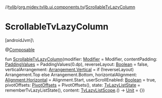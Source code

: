 //[tvlib](../../index.md)/[org.mjdev.tvlib.ui.components.tv](index.md)/[ScrollableTvLazyColumn](-scrollable-tv-lazy-column.md)

# ScrollableTvLazyColumn

[androidJvm]\

@[Composable](https://developer.android.com/reference/kotlin/androidx/compose/runtime/Composable.html)

fun [ScrollableTvLazyColumn](-scrollable-tv-lazy-column.md)(modifier: [Modifier](https://developer.android.com/reference/kotlin/androidx/compose/ui/Modifier.html) = Modifier, contentPadding: [PaddingValues](https://developer.android.com/reference/kotlin/androidx/compose/foundation/layout/PaddingValues.html) = PaddingValues(0.dp), reverseLayout: [Boolean](https://kotlinlang.org/api/latest/jvm/stdlib/kotlin/-boolean/index.html) = false, verticalArrangement: [Arrangement.Vertical](https://developer.android.com/reference/kotlin/androidx/compose/foundation/layout/Arrangement.Vertical.html) = if (!reverseLayout) Arrangement.Top
    else Arrangement.Bottom, horizontalAlignment: [Alignment.Horizontal](https://developer.android.com/reference/kotlin/androidx/compose/ui/Alignment.Horizontal.html) = Alignment.Start, userScrollEnabled: [Boolean](https://kotlinlang.org/api/latest/jvm/stdlib/kotlin/-boolean/index.html) = true, pivotOffsets: [PivotOffsets](https://developer.android.com/reference/kotlin/androidx/tv/foundation/PivotOffsets.html) = PivotOffsets(), state: [TvLazyListState](https://developer.android.com/reference/kotlin/androidx/tv/foundation/lazy/list/TvLazyListState.html) = rememberTvLazyListState(), content: [TvLazyListScope](https://developer.android.com/reference/kotlin/androidx/tv/foundation/lazy/list/TvLazyListScope.html).() -&gt; [Unit](https://kotlinlang.org/api/latest/jvm/stdlib/kotlin/-unit/index.html) = {})
